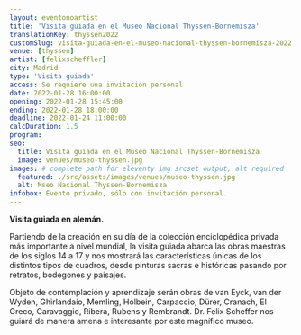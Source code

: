 ```yaml
---
layout: eventonoartist
title: 'Visita guiada en el Museo Nacional Thyssen-Bornemisza'
translationKey: thyssen2022
customSlug: visita-guiada-en-el-museo-nacional-thyssen-bornemisza-2022
venue: [thyssen]
artist: [felixscheffler]
city: Madrid
type: 'Visita guiada'
access: Se requiere una invitación personal
date: 2022-01-28 16:00:00
opening: 2022-01-28 15:45:00
ending: 2022-01-28 18:00:00
deadline: 2022-01-24 11:00:00
calcDuration: 1.5
program:
seo:
  title: Visita guiada en el Museo Nacional Thyssen-Bornemisza
  image: venues/museo-thyssen.jpg
images: # complete path for eleventy img srcset output, alt required
  featured: ./src/assets/images/venues/museo-thyssen.jpg
  alt: Mseo Nacional Thyssen-Bornemisza
infobox: Evento privado, sólo con invitación personal.
---
```


<strong>Visita guiada en alemán.</strong>

Partiendo de la creación en su día de la colección enciclopédica privada más importante a nivel mundial, la visita guiada abarca las obras maestras de los siglos 14 a 17 y nos mostrará las características únicas de los distintos tipos de cuadros, desde pinturas sacras e históricas pasando por retratos, bodegones y paisajes.

Objeto de contemplación y aprendizaje serán obras de van Eyck, van der Wyden, Ghirlandaio, Memling, Holbein, Carpaccio, Dürer, Cranach, El Greco, Caravaggio, Ribera, Rubens y Rembrandt. Dr. Felix Scheffer nos guiará de manera amena e interesante por este magnífico museo.
